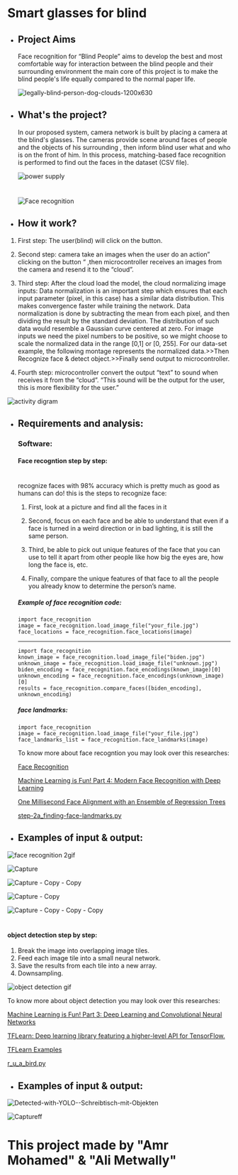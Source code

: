 # Smart glasses for blind             

- ##  Project Aims

  Face recognition for “Blind People” aims to develop the best and most comfortable way for interaction between the blind people and their    surrounding environment the main core of this project is to make the blind people's life equally compared to the normal paper life.


  ![legally-blind-person-dog-clouds-1200x630](https://user-images.githubusercontent.com/37952915/59888573-9d1a4e80-93c8-11e9-8462-926b4f2a2111.jpg)


 




-  ## What's the project? 

    In our proposed system, camera network is built by placing a camera at the blind's glasses.
    The cameras provide scene around faces of people and the objects of his surrounding , then inform blind user what and who is on the front of him.
In this process, matching-based face recognition is performed to find out the faces in the dataset (CSV file).

   
   ![power supply](https://user-images.githubusercontent.com/37952915/59888392-ba9ae880-93c7-11e9-93a0-6c568809d9ce.PNG)
   
   #
   ![Face recognition](https://user-images.githubusercontent.com/37952915/59977764-aa585880-95d5-11e9-82aa-7b54c9871351.gif)
   
-  ##  How it work?

  1. First step: The user(blind) will click on the
  button.

   2. Second step: camera take an images when the user do an action” clicking on the button “ ,then microcontroller receives an images from the camera and resend it to the “cloud”.

   3. Third step: After the cloud load the model, the cloud normalizing image inputs: Data normalization is an important step which ensures that each input parameter (pixel, in this case) has a
similar data distribution. This makes convergence
faster while training the network. Data
normalization is done by subtracting the mean from
each pixel, and then dividing the result by the
standard deviation. The distribution of such data
would resemble a Gaussian curve centered at zero.
For image inputs we need the pixel numbers to be
positive, so we might choose to scale the normalized
data in the range [0,1] or [0, 255]. For our data-set
example, the following montage represents the
normalized data.>>Then Recognize face & detect object.>>Finally send output to microcontroller.

   4. Fourth step: microcontroller convert the output
“text” to sound when receives it from the “cloud”.
“This sound will be the output for the user, this is more
flexibility for the user.”

   ![activity digram](https://user-images.githubusercontent.com/37952915/60112020-54b7b380-976f-11e9-8a31-3f5b4dd34ee3.PNG)


- ## Requirements and analysis:

  ### Software:
   #### Face recogntion step by step: 
   #
   
 

   recognize faces with 98% accuracy which is pretty much as good as humans can do!
   this is the steps to recognize face:
   
   1. First, look at a picture and find all the faces in it

   2. Second, focus on each face and be able to understand that even if a face is turned in a weird direction or in bad lighting, it is still the same person.

   3. Third, be able to pick out unique features of the face that you can use to tell it apart from other people like how big the eyes are, how long the face is, etc.

   4. Finally, compare the unique features of that face to all the people you already know to determine the person’s name.
    
    
    ##### Example of face recognition code: 

      import face_recognition
      image = face_recognition.load_image_file("your_file.jpg")
      face_locations = face_recognition.face_locations(image)  
  
   ----------
   
      import face_recognition
      known_image = face_recognition.load_image_file("biden.jpg")
      unknown_image = face_recognition.load_image_file("unknown.jpg")
      biden_encoding = face_recognition.face_encodings(known_image)[0]
      unknown_encoding = face_recognition.face_encodings(unknown_image)[0]
      results = face_recognition.compare_faces([biden_encoding], unknown_encoding)

    ##### face landmarks:
      import face_recognition
      image = face_recognition.load_image_file("your_file.jpg")
      face_landmarks_list = face_recognition.face_landmarks(image)


   To know more about face recogntion you may look over this researches:

    [Face Recognition](https://github.com/ageitgey/face_recognition#face-recognition)

    [Machine Learning is Fun! Part 4: Modern Face Recognition with Deep Learning](https://medium.com/@ageitgey/machine-learning-is-fun-part-4-modern-face-recognition-with-deep-learning-c3cffc121d78)

    [One Millisecond Face Alignment with an Ensemble of Regression Trees](http://www.csc.kth.se/~vahidk/papers/KazemiCVPR14.pdf)

    [step-2a_finding-face-landmarks.py](https://gist.github.com/ageitgey/ae340db3e493530d5e1f9c15292e5c74)


 -  ## Examples of input & output:
 
  ![face recognition 2gif](https://user-images.githubusercontent.com/37952915/59978079-d75a3a80-95d8-11e9-8828-cb56a16eb55d.gif)

 
 ![Capture](https://user-images.githubusercontent.com/37952915/59889655-a1953600-93cd-11e9-9c90-1d234e644e98.PNG)
 
 
 
 
 ![Capture - Copy - Copy](https://user-images.githubusercontent.com/37952915/59890497-744a8700-93d1-11e9-9904-b7432d53e9f9.PNG)




![Capture - Copy](https://user-images.githubusercontent.com/37952915/59890596-ea4eee00-93d1-11e9-9196-d5cbed844846.PNG)




![Capture - Copy - Copy - Copy](https://user-images.githubusercontent.com/37952915/59890622-094d8000-93d2-11e9-9922-d002296eee14.PNG)


   #
   #### object detection step by step:
   
   1. Break the image into overlapping image tiles.
   2. Feed each image tile into a small neural network.
   3. Save the results from each tile into a new array.
   4. Downsampling.
   
   ![object detection gif](https://user-images.githubusercontent.com/37952915/59979421-ff9d6580-95e7-11e9-9c3d-3edc4c2e1d18.gif)

   
   To know more about object detection you may look over this researches:
   
   [Machine Learning is Fun! Part 3: Deep Learning and Convolutional Neural Networks](https://medium.com/@ageitgey/machine-learning-is-fun-part-3-deep-learning-and-convolutional-neural-networks-f40359318721)
   
   [TFLearn: Deep learning library featuring a higher-level API for TensorFlow.](http://tflearn.org/)
   
   [TFLearn Examples](https://github.com/tflearn/tflearn/tree/master/examples#tflearn-examples)
   
   [r_u_a_bird.py](https://gist.github.com/ageitgey/a40dded08e82e59724c70da23786bbf0)
   
   
   
   -  ## Examples of input & output:
   
   
   
   ![Detected-with-YOLO--Schreibtisch-mit-Objekten](https://user-images.githubusercontent.com/37952915/59918978-8571b300-9426-11e9-83aa-8786873711fe.jpg)

   
   
   
   
      
![Captureff](https://user-images.githubusercontent.com/37952915/59920536-1f3b5f00-942b-11e9-8454-02c6dbe35d02.PNG)
      
      
  
  # This project made by "Amr Mohamed" & "Ali Metwally"
